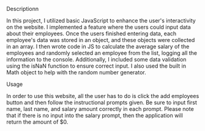 Descriptionn

In this project, I utilized basic JavaScript to enhance the user's interactivity on the website. I implemented a feature where the users could input data about their employees. Once the users finished entering data, each employee's data was stored in an object, and these objects were collected in an array. I then wrote code in JS to calculate the average salary of the employees and randomly selected an employee from the list, logging all the information to the console. Additionally, I included some data validation using the isNaN function to ensure correct input. I also used the built in Math object to help with the random number generator. 

Usage

In order to use this website, all the user has to do is click the add employees button and then follow the instructional prompts given. Be sure to input first name, last name, and salary amount correctly in each prompt. Please note that if there is no input into the salary prompt, then the application will return the amount of $0. 
